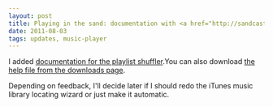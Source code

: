 ```yaml
---
layout: post
title: Playing in the sand: documentation with <a href="http://sandcastle.codeplex.com" target="blank">Sandcastle</a>!
date: 2011-08-03
tags: updates, music-player
---
```


I added <a href="doc/Playlist Shuffler/Index.html" target="_blank">documentation for the playlist shuffler</a>.You can also download <a href="projects.php?project=6">the help file from the downloads page</a>.

Depending on feedback, I'll decide later if I should redo the iTunes music library locating wizard or just make it automatic.